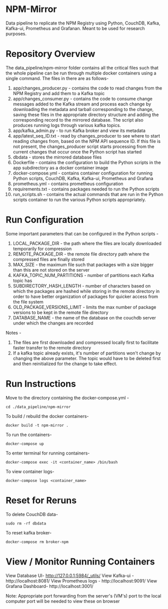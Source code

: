 # NPM-Mirror

Data pipeline to replicate the NPM Registry using Python, CouchDB, Kafka, Kafka-ui, Prometheus and Grafanan. Meant to be used for research purposes.

# Repository Overview

The data_pipeline/npm-mirror folder contains all the critical files such that the whole pipeline can be run through multiple docker containers using a single command. The files in there are as follows-
  1. app/changes_producer.py - contains the code to read changes from the NPM Registry and add them to a Kafka topic
  2. app/changes_consumer.py - contains the code to consume change messages added to the Kafka stream and process each change by downloading the metadata and tarball corresponding to the change, saving these files in the appropriate directory structure and adding the corresponding record to the mirrored database. The script also produces running logs through various kafka topics.
  3. app/kafka_admin.py - to run Kafka broker and view its metadata
  4. app/latest_seq_ID.txt - read by changes_producer to see where to start reading changes from, based on the NPM API sequence ID. If this file is not present, the changes_producer script starts processing from the current changes that occur once the Python script has started
  5. dbdata - stores the mirrored database files
  6. Dockerfile - contains the configuration to build the Python scripts in the app subdirectory as a docker container image
  7. docker-compose.yml - contains container configuration for running Python scripts, CouchDB, Kafka, Kafka-ui, Prometheus and Grafana
  8. prometheus.yml - contains prometheus configuration
  9. requirements.txt - contains packages needed to run the Python scripts
  10. run_scripts.sh - contains the actual commands that are run in the Python scripts container to run the various Python scripts appropriately.

# Run Configuration

Some important parameters that can be configured in the Python scripts -
  1. LOCAL_PACKAGE_DIR - the path where the files are locally downloaded temporarily for compression
  2. REMOTE_PACKAGE_DIR - the remote file directory path where the compressed files are finally stored
  3. MAX_SIZE - the maximum file such that packages with a size bigger than this are not stored on the server
  4. KAFKA_TOPIC_NUM_PARTITIONS - number of partitions each Kafka topic has
  5. SUBDIRECTORY_HASH_LENGTH - number of characters based on which the packages are hashed while storing in the remote directory in order to have better organization of packages for quicker access from the file system
  6. OLD_PACKAGE_VERSIONS_LIMIT - limits the max number of package versions to be kept in the remote file directory
  7. DATABASE_NAME - the name of the database on the couchdb server under which the changes are recorded

Notes - 
  1. The files are first downloaded and compressed locally first to facilitate faster transfer to the remote directory
  2. If a kafka topic already exists, it's number of partitions won't change by changing the above parameter. The topic would have to be deleted first and then reinitialized for the change to take effect.
# Run Instructions

Move to the directory containing the docker-compose.yml - 
```shell
cd ./data_pipeline/npm-mirror
```

To build / rebuild the docker containers- 
```shell
docker build -t npm-mirror . 
```

To run the containers- 
```shell
docker-compose up
```

To enter terminal for running containers- 
```shell
docker-compose exec -it <container_name> /bin/bash
```

To view container logs- 
```shell
docker-compose logs <container_name>
```

# Reset for Reruns

To delete CouchDB data- 
```shell
sudo rm -rf dbdata
```

To reset kafka broker- 
```shell
docker-compose rm broker-npm
```

# View / Monitor Running Containers

View Database UI- http://127.0.0.1:5984/_utils/
View Kafka-ui - http://localhost:8081/
View Prometheus logs - http://localhost:9091/
View Grafana Dashboard- http://localhost:3001/

Note: Appropriate port forwarding from the server's (VM's) port to the local computer port will be needed to view these on browser
